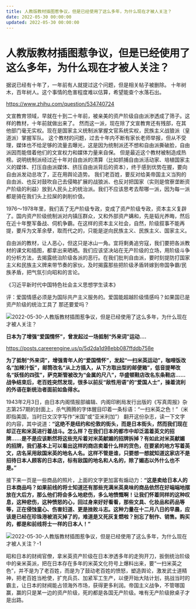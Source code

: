 ```yaml
---
title: 人教版教材插图惹争议，但是已经使用了这么多年，为什么现在才被人关注？
date: 2022-05-30 00:00:00
updated: 2022-05-30 00:00:00
---
```


# 人教版教材插图惹争议，但是已经使用了这么多年，为什么现在才被人关注？

据说已经有十年了，一年前有人就提过这个问题，但是相关帖子被删除。
十年树木，百年树人。这个事情的危害程度难以估算，希望能查个水落石出。

https://www.zhihu.com/question/534740724

文宣教育领域，早就在十到二十年前，被亲美的资产阶级自由派渗透成了筛子。这样的教材，十年前就做出来了。
然而这一派，现在除了文宣教育还有残部，在其他部门毫无实权。现在是国家主义统制派掌握文官系统实权，民族主义战狼派（皇道派）掌握军队。
这个教材的问题，过去十年内不断有家长老师举报，但从不受理，媒体也不给足够的流量去曝光，这是因为统制派还不想和自由派撕破脸，自由派因而能借着他们的文宣权力和媒体力量来自保。
但是最近这个教材被制造成热榜。说明统制派经过近十年对自由派的清算（比如抓捕自由派活动家、培植国家主义的媒体、打压自由派媒体、挤压自由派背后的资本），终于感到优势在握，要向自由派发动总攻了，正在用舆论造势。
我们老百姓，要反对给美帝国主义当狗的自由派、也反对鼓吹自己去侵略扩展的战狼派、也反对把国家（实则是倌寮垄断资产阶级的利益）放到人民头上的统治派。我们不应该思考去帮哪一派，因为每一派都是骑在我们头上拉屎的剥削价伋。

1976～1978年里，我们丢了无产阶级专政，变成了资产阶级专政，资本主义复辟了。国内资产阶级统制派对内镇压群众，又和外部资产媾和，先是韬光养晦，然后在近十年整军备战、伺机争霸。在这样的资本主义社会，自然，阶级叙事不能再提，要斥为文革余孽，取而代之的，只能是逆向民族主义、民族主义、国家主义。

自由派的教材，让人恶心，但这只是冰山一角。宜将剩勇追穷寇，我们要把各派教材的课文和插图，都拿出来晒晒。我们应该坚决站在无产阶级的立场，用阶级斗争的分析方法，去揭露统治阶级各派的恶行。在我们批判自由派，要时刻提防打国家主义和民族主义牌来带节奏的家伙，及时揭露那些把阶级矛盾转嫁到帝国争霸/民族矛盾，把气氛引向昭和的言论。

《习近平新时代中国特色社会主义思想学生读本》

评：爱国情感必须是为国际共产主义服务的。爱国能超越阶级情感吗？如果国已是资产阶级的统治工具了 那还要爱吗？

![2022-05-30-人教版教材插图惹争议，但是已经使用了这么多年，为什么现在才被人关注？](assets/2022-05-30-人教版教材插图惹争议，但是已经使用了这么多年，为什么现在才被人关注？.jpeg)

**日本为了增强“爱国情怀”，曾发起过一场抵制“外来词”运动….**

https://posts.careerengine.us/p/5d2da1d98ebb087ffddb758e

**为了抵制“外来词”，增强青年人的“爱国情怀”，发起“一扫米英运动”，咖哩饭改名“加辣汁饭”，邮筒改名“从上方插入，从下方取出型的邮便箱”，低音提琴改名“妖怪的四弦”，萨克斯管被改为“金属的尺八”，华盛顿鞋店改名东条鞋店……战争结束后，老百姓突然发现，很多以前反“敌性用语”的“爱国人士”，操着流利的外语在新统治者面前如鱼得水。**

1943年2月3日，由日本内阁情报部编辑、内阁印刷局发行出版的《写真周报》杂志第257期的封面上，杀气腾腾的字体醒目印着一条标语：“一扫米英之色！”（米即指美国，当时日文汉字写作“米国”或“亚米利加”）
翻开这份杂志，读一下文字的内容，其中说道：**“这绝不是纽约和伦敦的街头，而是日本街头，然而我们现在却正在和米英进行着战斗。怎么样？在我们日本的都市中却泛滥着英文的招牌……是不是应该断然将这些充斥着对米英献媚的招牌拆掉？有如此对米英献媚的招牌，我们基本上可以看出这样的商店卖着什么样的货色，在要紧的地方写着英文，店名采用敌国米英的地名人名。这样不管是谁，只要想一想就知道这家店不是招待日本人顾客的日本店，标有敌国的地名和人名的，除了媚态以外什么也不是。”**

接下来一页是一些商品的照片，上面的文字更加富有煽动力：**“这是卖给日本人的日本商品吗？如果前线的将士知道还有那些充满米英臭味的商品依然在好端端地摆放在大后方，那么他们将会多么地悲伤，多么地愤慨啊！让我们怀着同样的这种叹息，这种悲伤，这种愤怒的心，回过身来好好看看，那些文具、化妆品和药品等等，正在侵蚀童心、伤害妇道、更是挫败斗志。这种力量在十二月八日的早晨，应该是已经在珍珠港被消灭掉了的，难道是又死灰复燃啦？别忘了制作、销售。购买的，都是和前线将士一样的日本人！”**

![2022-05-30-人教版教材插图惹争议，但是已经使用了这么多年，为什么现在才被人关注？-1](assets/2022-05-30-人教版教材插图惹争议，但是已经使用了这么多年，为什么现在才被人关注？-1.jpeg)

昭和日本的财阀官僚，拿米英资产阶级在日本渗透多年的走狗开刀，扳倒统治阶级中的亲米英派，把在日本存在多年的米英文化符号上爆料出来，要“一扫米英之色”，并不是为了老百姓，而是为了鼓动老百姓的愤怒，塑造舆论，激发武士道精神，把老百姓当枪使，扩充兵员、加紧军工生产，以便开始大陆计划，挑战当时的霸主，让日本的财阀能占领海外市场，获得更多利润。帝国主义战争，不管哪国赢，赢的只是某一边的资产阶级，死的都是各国无产阶级。唯有无产阶级掀桌子才是出路。
